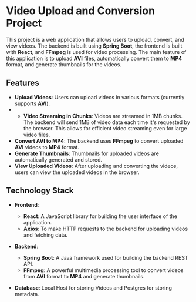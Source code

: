 # Video Upload and Conversion Project

This project is a web application that allows users to upload, convert, and view videos. The backend is built using **Spring Boot**, the frontend is built with **React**, and **FFmpeg** is used for video processing. The main feature of this application is to upload **AVI** files, automatically convert them to **MP4** format, and generate thumbnails for the videos.

## Features

- **Upload Videos**: Users can upload videos in various formats (currently supports **AVI**).
- - **Video Streaming in Chunks**: Videos are streamed in 1MB chunks. The backend will send 1MB of video data each time it's requested by the browser. This allows for efficient video streaming even for large video files.
- **Convert AVI to MP4**: The backend uses **FFmpeg** to convert uploaded **AVI** videos to **MP4** format.
- **Generate Thumbnails**: Thumbnails for uploaded videos are automatically generated and stored.
- **View Uploaded Videos**: After uploading and converting the videos, users can view the uploaded videos in the browser.

## Technology Stack

- **Frontend**:
  - **React**: A JavaScript library for building the user interface of the application.
  - **Axios**: To make HTTP requests to the backend for uploading videos and fetching data.

- **Backend**:
  - **Spring Boot**: A Java framework used for building the backend REST API.
  - **FFmpeg**: A powerful multimedia processing tool to convert videos from **AVI** format to **MP4** and generate thumbnails.
  
- **Database**: Local Host for storing Videos and Postgres for storing metadata.



